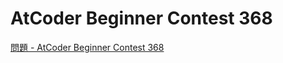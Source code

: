 AtCoder Beginner Contest 368
===

[問題 - AtCoder Beginner Contest 368](https://atcoder.jp/contests/abc368/tasks)
